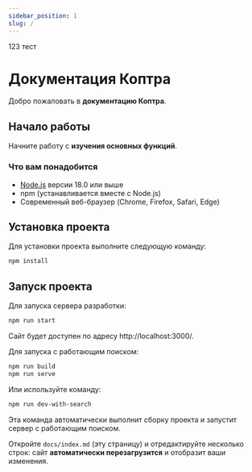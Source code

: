 ```yaml
---
sidebar_position: 1
slug: /
---
```

123 тест
# Документация Коптра

Добро пожаловать в **документацию Коптра**.

## Начало работы

Начните работу с **изучения основных функций**.

### Что вам понадобится

- [Node.js](https://nodejs.org/en/download/) версии 18.0 или выше
- npm (устанавливается вместе с Node.js)
- Современный веб-браузер (Chrome, Firefox, Safari, Edge)

## Установка проекта

Для установки проекта выполните следующую команду:

```bash
npm install
```

## Запуск проекта

Для запуска сервера разработки:

```bash
npm run start
```

Сайт будет доступен по адресу http://localhost:3000/.

Для запуска с работающим поиском:

```bash
npm run build
npm run serve
```

Или используйте команду:

```bash
npm run dev-with-search
```

Эта команда автоматически выполнит сборку проекта и запустит сервер с работающим поиском.

Откройте `docs/index.md` (эту страницу) и отредактируйте несколько строк: сайт **автоматически перезагрузится** и отобразит ваши изменения.
